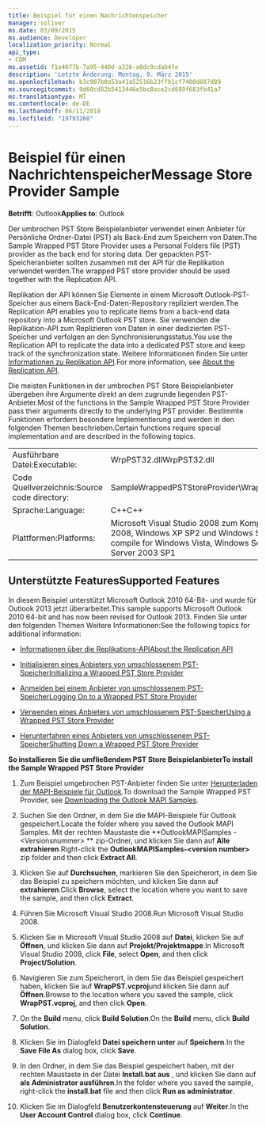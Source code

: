 ```yaml
---
title: Beispiel für einen Nachrichtenspeicher
manager: soliver
ms.date: 03/09/2015
ms.audience: Developer
localization_priority: Normal
api_type:
- COM
ms.assetid: f1e4077b-7a95-440d-a326-a8dc9cdab4fe
description: 'Letzte Änderung: Montag, 9. März 2015'
ms.openlocfilehash: b3c907b0a53a41a52516b23ffb1cf7400d887d89
ms.sourcegitcommit: 9d60cd82b5413446e5bc8ace2cd689f683fb41a7
ms.translationtype: MT
ms.contentlocale: de-DE
ms.lasthandoff: 06/11/2018
ms.locfileid: "19793260"
---
```

# <a name="message-store-provider-sample"></a><span data-ttu-id="115c1-103">Beispiel für einen Nachrichtenspeicher</span><span class="sxs-lookup"><span data-stu-id="115c1-103">Message Store Provider Sample</span></span>

  
  
<span data-ttu-id="115c1-104">**Betrifft**: Outlook</span><span class="sxs-lookup"><span data-stu-id="115c1-104">**Applies to**: Outlook</span></span> 
  
<span data-ttu-id="115c1-105">Der umbrochen PST Store Beispielanbieter verwendet einen Anbieter für Persönliche Ordner-Datei (PST) als Back-End zum Speichern von Daten.</span><span class="sxs-lookup"><span data-stu-id="115c1-105">The Sample Wrapped PST Store Provider uses a Personal Folders file (PST) provider as the back end for storing data.</span></span> <span data-ttu-id="115c1-106">Der gepackten PST-Speicheranbieter sollten zusammen mit der API für die Replikation verwendet werden.</span><span class="sxs-lookup"><span data-stu-id="115c1-106">The wrapped PST store provider should be used together with the Replication API.</span></span> 
  
<span data-ttu-id="115c1-107">Replikation der API können Sie Elemente in einem Microsoft Outlook-PST-Speicher aus einem Back-End-Daten-Repository repliziert werden.</span><span class="sxs-lookup"><span data-stu-id="115c1-107">The Replication API enables you to replicate items from a back-end data repository into a Microsoft Outlook PST store.</span></span> <span data-ttu-id="115c1-108">Sie verwenden die Replikation-API zum Replizieren von Daten in einer dedizierten PST-Speicher und verfolgen an den Synchronisierungsstatus.</span><span class="sxs-lookup"><span data-stu-id="115c1-108">You use the Replication API to replicate the data into a dedicated PST store and keep track of the synchronization state.</span></span> <span data-ttu-id="115c1-109">Weitere Informationen finden Sie unter [Informationen zu Replikation API](about-the-replication-api.md).</span><span class="sxs-lookup"><span data-stu-id="115c1-109">For more information, see [About the Replication API](about-the-replication-api.md).</span></span>
  
<span data-ttu-id="115c1-110">Die meisten Funktionen in der umbrochen PST Store Beispielanbieter übergeben ihre Argumente direkt an dem zugrunde liegenden PST-Anbieter.</span><span class="sxs-lookup"><span data-stu-id="115c1-110">Most of the functions in the Sample Wrapped PST Store Provider pass their arguments directly to the underlying PST provider.</span></span> <span data-ttu-id="115c1-111">Bestimmte Funktionen erfordern besondere Implementierung und werden in den folgenden Themen beschrieben.</span><span class="sxs-lookup"><span data-stu-id="115c1-111">Certain functions require special implementation and are described in the following topics.</span></span>
  
|||
|:-----|:-----|
|<span data-ttu-id="115c1-112">Ausführbare Datei:</span><span class="sxs-lookup"><span data-stu-id="115c1-112">Executable:</span></span>  <br/> |<span data-ttu-id="115c1-113">WrpPST32.dll</span><span class="sxs-lookup"><span data-stu-id="115c1-113">WrpPST32.dll</span></span>  <br/> |
|<span data-ttu-id="115c1-114">Code Quellverzeichnis:</span><span class="sxs-lookup"><span data-stu-id="115c1-114">Source code directory:</span></span>  <br/> |<span data-ttu-id="115c1-115">SampleWrappedPSTStoreProvider\WrapPST</span><span class="sxs-lookup"><span data-stu-id="115c1-115">SampleWrappedPSTStoreProvider\WrapPST</span></span>  <br/> |
|<span data-ttu-id="115c1-116">Sprache:</span><span class="sxs-lookup"><span data-stu-id="115c1-116">Language:</span></span>  <br/> |<span data-ttu-id="115c1-117">C++</span><span class="sxs-lookup"><span data-stu-id="115c1-117">C++</span></span>  <br/> |
|<span data-ttu-id="115c1-118">Plattformen:</span><span class="sxs-lookup"><span data-stu-id="115c1-118">Platforms:</span></span>  <br/> |<span data-ttu-id="115c1-119">Microsoft Visual Studio 2008 zum Kompilieren für Windows Vista, Windows Server 2008, Windows XP SP2 und Windows Server 2003 SP1</span><span class="sxs-lookup"><span data-stu-id="115c1-119">Microsoft Visual Studio 2008 to compile for Windows Vista, Windows Server 2008, Windows XP SP2, and Windows Server 2003 SP1</span></span>  <br/> |
   
## <a name="supported-features"></a><span data-ttu-id="115c1-120">Unterstützte Features</span><span class="sxs-lookup"><span data-stu-id="115c1-120">Supported Features</span></span>

<span data-ttu-id="115c1-121">In diesem Beispiel unterstützt Microsoft Outlook 2010 64-Bit- und wurde für Outlook 2013 jetzt überarbeitet.</span><span class="sxs-lookup"><span data-stu-id="115c1-121">This sample supports Microsoft Outlook 2010 64-bit and has now been revised for Outlook 2013.</span></span> <span data-ttu-id="115c1-122">Finden Sie unter den folgenden Themen Weitere Informationen:</span><span class="sxs-lookup"><span data-stu-id="115c1-122">See the following topics for additional information:</span></span>
  
- [<span data-ttu-id="115c1-123">Informationen über die Replikations-API</span><span class="sxs-lookup"><span data-stu-id="115c1-123">About the Replication API</span></span>](about-the-replication-api.md)
    
- [<span data-ttu-id="115c1-124">Initialisieren eines Anbieters von umschlossenem PST-Speicher</span><span class="sxs-lookup"><span data-stu-id="115c1-124">Initializing a Wrapped PST Store Provider</span></span>](initializing-a-wrapped-pst-store-provider.md)
    
- [<span data-ttu-id="115c1-125">Anmelden bei einem Anbieter von umschlossenem PST-Speicher</span><span class="sxs-lookup"><span data-stu-id="115c1-125">Logging On to a Wrapped PST Store Provider</span></span>](logging-on-to-a-wrapped-pst-store-provider.md)
    
- [<span data-ttu-id="115c1-126">Verwenden eines Anbieters von umschlossenem PST-Speicher</span><span class="sxs-lookup"><span data-stu-id="115c1-126">Using a Wrapped PST Store Provider</span></span>](using-a-wrapped-pst-store-provider.md)
    
- [<span data-ttu-id="115c1-127">Herunterfahren eines Anbieters von umschlossenem PST-Speicher</span><span class="sxs-lookup"><span data-stu-id="115c1-127">Shutting Down a Wrapped PST Store Provider</span></span>](shutting-down-a-wrapped-pst-store-provider.md)
    
 <span data-ttu-id="115c1-128">**So installieren Sie die umfließendem PST Store Beispielanbieter**</span><span class="sxs-lookup"><span data-stu-id="115c1-128">**To install the Sample Wrapped PST Store Provider**</span></span>
  
1. <span data-ttu-id="115c1-129">Zum Beispiel umgebrochen PST-Anbieter finden Sie unter [Herunterladen der MAPI-Beispiele für Outlook](downloading-the-outlook-mapi-samples.md).</span><span class="sxs-lookup"><span data-stu-id="115c1-129">To download the Sample Wrapped PST Provider, see [Downloading the Outlook MAPI Samples](downloading-the-outlook-mapi-samples.md).</span></span>
    
2. <span data-ttu-id="115c1-130">Suchen Sie den Ordner, in dem Sie die MAPI-Beispiele für Outlook gespeichert.</span><span class="sxs-lookup"><span data-stu-id="115c1-130">Locate the folder where you saved the Outlook MAPI Samples.</span></span> <span data-ttu-id="115c1-131">Mit der rechten Maustaste die **OutlookMAPISamples -\<Versionsnummer\> ** zip-Ordner, und klicken Sie dann auf **Alle extrahieren**.</span><span class="sxs-lookup"><span data-stu-id="115c1-131">Right-click the **OutlookMAPISamples-\<version number\>** zip folder and then click **Extract All**.</span></span>
    
3. <span data-ttu-id="115c1-132">Klicken Sie auf **Durchsuchen**, markieren Sie den Speicherort, in dem Sie das Beispiel zu speichern möchten, und klicken Sie dann auf **extrahieren**.</span><span class="sxs-lookup"><span data-stu-id="115c1-132">Click **Browse**, select the location where you want to save the sample, and then click **Extract**.</span></span>
    
4. <span data-ttu-id="115c1-133">Führen Sie Microsoft Visual Studio 2008.</span><span class="sxs-lookup"><span data-stu-id="115c1-133">Run Microsoft Visual Studio 2008.</span></span>
    
5. <span data-ttu-id="115c1-134">Klicken Sie in Microsoft Visual Studio 2008 auf **Datei**, klicken Sie auf **Öffnen**, und klicken Sie dann auf **Projekt/Projektmappe**.</span><span class="sxs-lookup"><span data-stu-id="115c1-134">In Microsoft Visual Studio 2008, click **File**, select **Open**, and then click **Project/Solution**.</span></span>
    
6. <span data-ttu-id="115c1-135">Navigieren Sie zum Speicherort, in dem Sie das Beispiel gespeichert haben, klicken Sie auf **WrapPST.vcproj**und klicken Sie dann auf **Öffnen**.</span><span class="sxs-lookup"><span data-stu-id="115c1-135">Browse to the location where you saved the sample, click **WrapPST.vcproj**, and then click **Open**.</span></span>
    
7. <span data-ttu-id="115c1-136">On the **Build** menu, click **Build Solution**.</span><span class="sxs-lookup"><span data-stu-id="115c1-136">On the **Build** menu, click **Build Solution**.</span></span>
    
8. <span data-ttu-id="115c1-137">Klicken Sie im Dialogfeld **Datei speichern unter** auf **Speichern**.</span><span class="sxs-lookup"><span data-stu-id="115c1-137">In the **Save File As** dialog box, click **Save**.</span></span>
    
9. <span data-ttu-id="115c1-138">In den Ordner, in dem Sie das Beispiel gespeichert haben, mit der rechten Maustaste in der Datei **Install.bat aus** , und klicken Sie dann auf **als Administrator ausführen**.</span><span class="sxs-lookup"><span data-stu-id="115c1-138">In the folder where you saved the sample, right-click the **install.bat** file and then click **Run as administrator**.</span></span>
    
10. <span data-ttu-id="115c1-139">Klicken Sie im Dialogfeld **Benutzerkontensteuerung** auf **Weiter**.</span><span class="sxs-lookup"><span data-stu-id="115c1-139">In the **User Account Control** dialog box, click **Continue**.</span></span>
    

